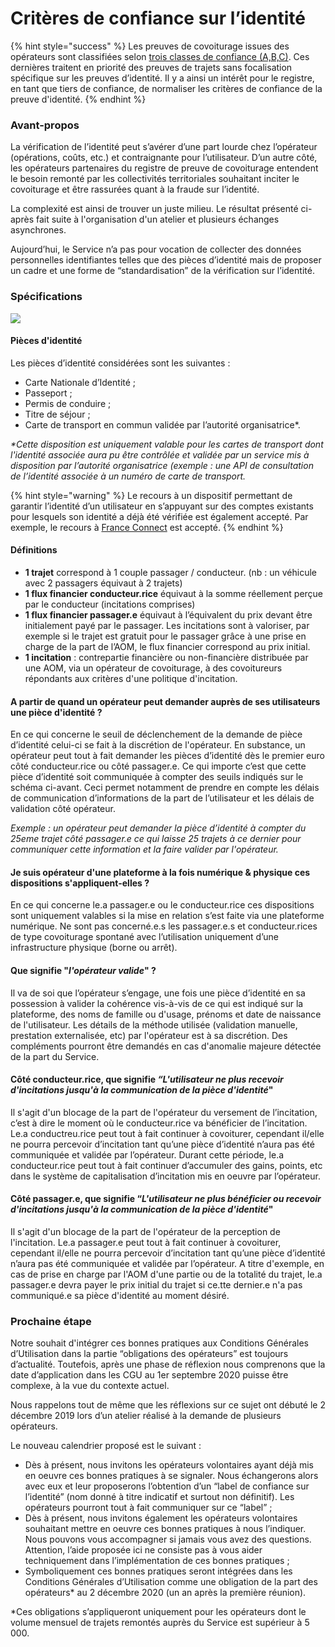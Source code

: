 # Critères de confiance sur l’identité

{% hint style="success" %}
Les preuves de covoiturage issues des opérateurs sont classifiées selon [trois classes de confiance \(A,B,C\)](classes-de-preuve-de-covoiturage.md). Ces dernières traitent en priorité des preuves de trajets sans focalisation spécifique sur les preuves d’identité. Il y a ainsi un intérêt pour le registre, en tant que tiers de confiance, de normaliser les critères de confiance de la preuve d'identité.
{% endhint %}

### Avant-propos

La vérification de l’identité peut s’avérer d’une part lourde chez l’opérateur \(opérations, coûts, etc.\) et contraignante pour l’utilisateur. D’un autre côté, les opérateurs partenaires du registre de preuve de covoiturage entendent le besoin remonté par les collectivités territoriales souhaitant inciter le covoiturage et être rassurées quant à la fraude sur l’identité.

La complexité est ainsi de trouver un juste milieu. Le résultat présenté ci-après fait suite à l'organisation d'un atelier et plusieurs échanges asynchrones.

Aujourd’hui, le Service n’a pas pour vocation de collecter des données personnelles identifiantes telles que des pièces d’identité mais de proposer un cadre et une forme de “standardisation” de la vérification sur l’identité.

### Spécifications 

![](https://i.imgur.com/BFZk2aR.png)

#### Pièces d'identité

Les pièces d’identité considérées sont les suivantes :

* Carte Nationale d’Identité ;
* Passeport ;
* Permis de conduire ; 
* Titre de séjour ;
* Carte de transport en commun validée par l’autorité organisatrice\*.

_\*Cette disposition est uniquement valable pour les cartes de transport dont l'identité associée aura pu être contrôlée et validée par un service mis à disposition par l’autorité organisatrice \(exemple : une API de consultation de l’identité associée à un numéro de carte de transport._

{% hint style="warning" %}
Le recours à un dispositif permettant de garantir l’identité d’un utilisateur en s’appuyant sur des comptes existants pour lesquels son identité a déjà été vérifiée est également accepté. Par exemple, le recours à [France Connect](https://franceconnect.gouv.fr/) est accepté. 
{% endhint %}

#### Définitions

* **1 trajet** correspond à 1 couple passager / conducteur. \(nb : un véhicule avec 2 passagers équivaut à 2 trajets\)
* **1 flux financier conducteur.rice** équivaut à la somme réellement perçue par le conducteur \(incitations comprises\)
* **1 flux financier passager.e** équivaut à l’équivalent du prix devant être initialement payé par le passager. Les incitations sont à valoriser, par exemple si le trajet est gratuit pour le passager grâce à une prise en charge de la part de l’AOM, le flux financier correspond au prix initial.
* **1 incitation** : contrepartie financière ou non-financière distribuée par une AOM, via un opérateur de covoiturage, à des covoitureurs répondants aux critères d'une politique d'incitation.

#### A partir de quand un opérateur peut demander auprès de ses utilisateurs une pièce d'identité ?

En ce qui concerne le seuil de déclenchement de la demande de pièce d’identité celui-ci se fait à la discrétion de l'opérateur. En substance, un opérateur peut tout à fait demander les pièces d’identité dès le premier euro côté conducteur.rice ou côté passager.e. Ce qui importe c’est que cette pièce d’identité soit communiquée à compter des seuils indiqués sur le schéma ci-avant. Ceci permet notamment de prendre en compte les délais de communication d’informations de la part de l’utilisateur et les délais de validation côté opérateur.

_Exemple : un opérateur peut demander la pièce d’identité à compter du 25eme trajet côté passager.e ce qui laisse 25 trajets à ce dernier pour communiquer cette information et la faire valider par l'opérateur._

#### Je suis opérateur d'une plateforme à la fois numérique & physique ces dispositions s'appliquent-elles ?

En ce qui concerne le.a passager.e ou le conducteur.rice ces dispositions sont uniquement valables si la mise en relation s’est faite via une plateforme numérique. Ne sont pas concerné.e.s les passager.e.s et conducteur.rices de type covoiturage spontané avec l’utilisation uniquement d’une infrastructure physique \(borne ou arrêt\).

#### Que signifie "_l'opérateur valide_" ?

Il va de soi que l’opérateur s’engage, une fois une pièce d’identité en sa possession à valider la cohérence vis-à-vis de ce qui est indiqué sur la plateforme, des noms de famille ou d'usage, prénoms et date de naissance de l'utilisateur. Les détails de la méthode utilisée \(validation manuelle, prestation externalisée, etc\) par l'opérateur est à sa discrétion. Des compléments pourront être demandés en cas d'anomalie majeure détectée de la part du Service.

#### Côté conducteur.rice, que signifie _“L'utilisateur ne plus recevoir d'incitations jusqu'à la communication de la pièce d'identité_"

Il s'agit d'un blocage de la part de l'opérateur du versement de l’incitation, c’est à dire le moment où le conducteur.rice va bénéficier de l’incitation. Le.a conductreu.rice peut tout à fait continuer à covoiturer, cependant il/elle ne pourra percevoir d’incitation tant qu’une pièce d’identité n’aura pas été communiquée et validée par l’opérateur. Durant cette période, le.a conducteur.rice peut tout à fait continuer d’accumuler des gains, points, etc dans le système de capitalisation d’incitation mis en oeuvre par l’opérateur.

#### Côté passager.e, que signifie “_L'utilisateur ne plus bénéficier ou recevoir d'incitations jusqu'à la communication de la pièce d'identité_"

Il s'agit d'un blocage de la part de l'opérateur de la perception de l'incitation. Le.a passager.e peut tout à fait continuer à covoiturer, cependant il/elle ne pourra percevoir d’incitation tant qu’une pièce d’identité n’aura pas été communiquée et validée par l’opérateur. A titre d'exemple, en cas de prise en charge par l'AOM d'une partie ou de la totalité du trajet, le.a passager.e devra payer le prix initial du trajet si ce.tte dernier.e n'a pas communiqué.e sa pièce d'identité au moment désiré.

### Prochaine étape

Notre souhait d'intégrer ces bonnes pratiques aux Conditions Générales d’Utilisation dans la partie “obligations des opérateurs” est toujours d’actualité. Toutefois, après une phase de réflexion nous comprenons que la date d’application dans les CGU au 1er septembre 2020 puisse être complexe, à la vue du contexte actuel. 

Nous rappelons tout de même que les réflexions sur ce sujet ont débuté le 2 décembre 2019 lors d’un atelier réalisé à la demande de plusieurs opérateurs. 

Le nouveau calendrier proposé est le suivant : 

* Dès à présent, nous invitons les opérateurs volontaires ayant déjà mis en oeuvre ces bonnes pratiques à se signaler. Nous échangerons alors avec eux et leur proposerons l’obtention d’un “label de confiance sur l’identité” \(nom donné à titre indicatif et surtout non définitif\). Les opérateurs pourront tout à fait communiquer sur ce “label” ;
* Dès à présent, nous invitons également les opérateurs volontaires souhaitant mettre en oeuvre ces bonnes pratiques à nous l’indiquer. Nous pouvons vous accompagner si jamais vous avez des questions. Attention, l’aide proposée ici ne consiste pas à vous aider techniquement dans l’implémentation de ces bonnes pratiques ;
* Symboliquement ces bonnes pratiques seront intégrées dans les Conditions Générales d’Utilisation comme une obligation de la part des opérateurs\* au 2 décembre 2020 \(un an après la première réunion\).

\*Ces obligations s’appliqueront uniquement pour les opérateurs dont le volume mensuel de trajets remontés auprès du Service est supérieur à 5 000.  


 

